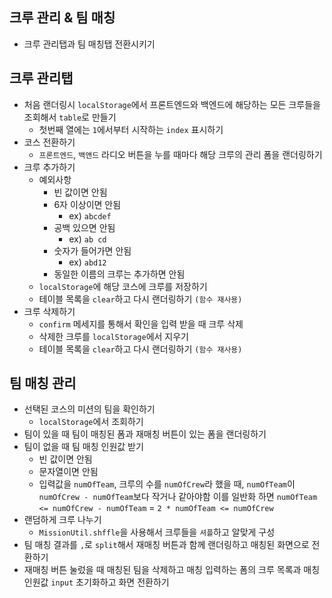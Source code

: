 ## 크루 관리 & 팀 매칭

-   크루 관리탭과 팀 매칭탭 전환시키기

## 크루 관리탭

-   처음 랜더링시 `localStorage`에서 프론트엔드와 백엔드에 해당하는
    모든 크루들을 조회해서 `table`로 만들기
    -   첫번째 열에는 `1`에서부터 시작하는 `index` 표시하기
-   코스 전환하기
    -   `프론트엔드`, `백앤드` 라디오 버튼을 누를 때마다 해당 크루의 관리 폼을 랜더링하기
-   크루 추가하기
    -   예외사항
        -   빈 값이면 안됨
        -   6자 이상이면 안됨
            -   ex) `abcdef`
        -   공백 있으면 안됨
            -   ex) `ab cd`
        -   숫자가 들어가면 안됨
            -   ex) `abd12`
        -   동일한 이름의 크루는 추가하면 안됨
    -   `localStorage`에 해당 코스에 크루를 저장하기
    -   테이블 목록을 `clear`하고 다시 랜더링하기 `(함수 재사용)`
-   크루 삭제하기
    -   `confirm` 메세지를 통해서 확인을 입력 받을 때 크루 삭제
    -   삭제한 크루를 `localStorage`에서 지우기
    -   테이블 목록을 `clear`하고 다시 랜더링하기 `(함수 재사용)`

## 팀 매칭 관리

-   선택된 코스의 미션의 팀을 확인하기
    -   `localStorage`에서 조회하기
-   팀이 있을 때 팀이 매칭된 폼과 재매칭 버튼이 있는 폼을 랜더링하기
-   팀이 없을 때 팀 매칭 인원값 받기
    -   빈 값이면 안됨
    -   문자열이면 안됨
    -   입력값을 `numOfTeam`, 크루의 수를 `numOfCrew`라 했을 때,
        `numOfTeam`이 `numOfCrew - numOfTeam`보다 작거나 같아야함
        이를 일반화 하면
        `numOfTeam <= numOfCrew - numOfTeam` = `2 * numOfTeam <= numOfCrew`
-   랜덤하게 크루 나누기
    -   `MissionUtil.shffle`을 사용해서 크루들을 `셔플`하고 알맞게 구성
-   팀 매칭 결과를 `,`로 `split`해서 재매칭 버튼과 함께 랜더링하고 매칭된 화면으로 전환하기
-   재매칭 버튼 눌렀을 때 매칭된 팀을 삭제하고 매칭 입력하는 폼의 크루 목록과 매칭 인원값 `input` 초기화하고 화면 전환하기

